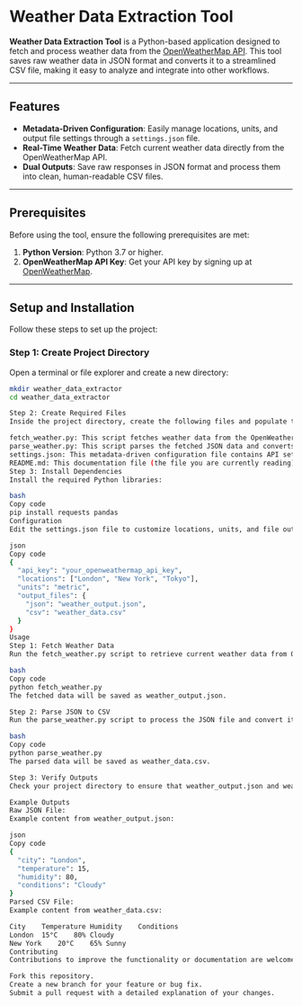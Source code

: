 # Weather Data Extraction Tool  

**Weather Data Extraction Tool** is a Python-based application designed to fetch and process weather data from the [OpenWeatherMap API](https://openweathermap.org/api). This tool saves raw weather data in JSON format and converts it to a streamlined CSV file, making it easy to analyze and integrate into other workflows.  

---

## Features  

- **Metadata-Driven Configuration**: Easily manage locations, units, and output file settings through a `settings.json` file.  
- **Real-Time Weather Data**: Fetch current weather data directly from the OpenWeatherMap API.  
- **Dual Outputs**: Save raw responses in JSON format and process them into clean, human-readable CSV files.  

---

## Prerequisites  

Before using the tool, ensure the following prerequisites are met:  
1. **Python Version**: Python 3.7 or higher.  
2. **OpenWeatherMap API Key**: Get your API key by signing up at [OpenWeatherMap](https://openweathermap.org/api).  

---

## Setup and Installation  

Follow these steps to set up the project:

### Step 1: Create Project Directory  
Open a terminal or file explorer and create a new directory:  
```bash  
mkdir weather_data_extractor  
cd weather_data_extractor

Step 2: Create Required Files
Inside the project directory, create the following files and populate them with the corresponding code/content:

fetch_weather.py: This script fetches weather data from the OpenWeatherMap API.
parse_weather.py: This script parses the fetched JSON data and converts it into a CSV file.
settings.json: This metadata-driven configuration file contains API settings, locations, and output configurations.
README.md: This documentation file (the file you are currently reading).
Step 3: Install Dependencies
Install the required Python libraries:

bash
Copy code
pip install requests pandas  
Configuration
Edit the settings.json file to customize locations, units, and file output preferences. Below is an example configuration:

json
Copy code
{  
  "api_key": "your_openweathermap_api_key",  
  "locations": ["London", "New York", "Tokyo"],  
  "units": "metric",  
  "output_files": {  
    "json": "weather_output.json",  
    "csv": "weather_data.csv"  
  }  
}  
Usage
Step 1: Fetch Weather Data
Run the fetch_weather.py script to retrieve current weather data from OpenWeatherMap:

bash
Copy code
python fetch_weather.py  
The fetched data will be saved as weather_output.json.

Step 2: Parse JSON to CSV
Run the parse_weather.py script to process the JSON file and convert it to CSV format:

bash
Copy code
python parse_weather.py  
The parsed data will be saved as weather_data.csv.

Step 3: Verify Outputs
Check your project directory to ensure that weather_output.json and weather_data.csv are correctly created.

Example Outputs
Raw JSON File:
Example content from weather_output.json:

json
Copy code
{  
  "city": "London",  
  "temperature": 15,  
  "humidity": 80,  
  "conditions": "Cloudy"  
}  
Parsed CSV File:
Example content from weather_data.csv:

City	Temperature	Humidity	Conditions
London	15°C	80%	Cloudy
New York	20°C	65%	Sunny
Contributing
Contributions to improve the functionality or documentation are welcome! To contribute:

Fork this repository.
Create a new branch for your feature or bug fix.
Submit a pull request with a detailed explanation of your changes.

